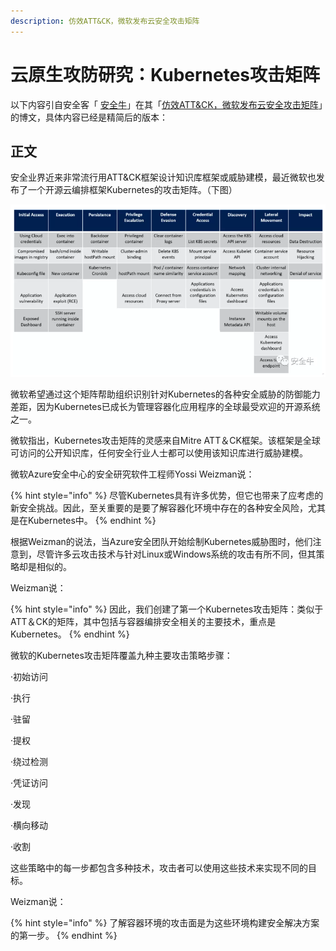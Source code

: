 ```yaml
---
description: 仿效ATT&CK，微软发布云安全攻击矩阵
---
```


# 云原生攻防研究：Kubernetes攻击矩阵

以下内容引自安全客「 [安全牛](javascript:void%280%29;)」在其「[仿效ATT&CK，微软发布云安全攻击矩阵](https://mp.weixin.qq.com/s?__biz=MjM5Njc3NjM4MA==&mid=2651088712&idx=2&sn=085188e6d5a4fc0838d62346a72736be&chksm=bd14d79b8a635e8d615a9286548a7815dc8911fd2519a692c7ee1fdee8f7d155ef244267e120&mpshare=1&scene=1&srcid=&sharer_sharetime=1592283304049&sharer_shareid=e51105992a2df16a51a17def3d0e3b20&key=d9e86545f3b3a92b57c3e9efc5ee7910b4e3b74ee4a4470f776472ed8bd711c50208d30661fcc957c4d0f27d72265a6f8445e9409dd70ce78416ec9a40eb020ec813b3181e559a6f3f622e4e8ee97e1e&ascene=1&uin=MTQxNTg2Mjc4NA%3D%3D&devicetype=Windows+7+x64&version=6209007b&lang=zh_CN&exportkey=ASVqgrg21YvxB8ZbtUDxGLg%3D&pass_ticket=iZIaOuMZAhHldf%2BBzYvKc6sFYuX3vwOT%2BnMe8f4D%2B1huP5rbCSMtXmaeriA64Pby)」的博文，具体内容已经是精简后的版本：

## 正文

安全业界近来非常流行用ATT&CK框架设计知识库框架或威胁建模，最近微软也发布了一个开源云编排框架Kubernetes的攻击矩阵。（下图）

![](../../.gitbook/assets/image%20%2855%29.png)

微软希望通过这个矩阵帮助组织识别针对Kubernetes的各种安全威胁的防御能力差距，因为Kubernetes已成长为管理容器化应用程序的全球最受欢迎的开源系统之一。

微软指出，Kubernetes攻击矩阵的灵感来自Mitre ATT＆CK框架。该框架是全球可访问的公开知识库，任何安全行业人士都可以使用该知识库进行威胁建模。

微软Azure安全中心的安全研究软件工程师Yossi Weizman说：

{% hint style="info" %}
尽管Kubernetes具有许多优势，但它也带来了应考虑的新安全挑战。因此，至关重要的是要了解容器化环境中存在的各种安全风险，尤其是在Kubernetes中。
{% endhint %}

根据Weizman的说法，当Azure安全团队开始绘制Kubernetes威胁图时，他们注意到，尽管许多云攻击技术与针对Linux或Windows系统的攻击有所不同，但其策略却是相似的。

Weizman说：

{% hint style="info" %}
因此，我们创建了第一个Kubernetes攻击矩阵：类似于ATT＆CK的矩阵，其中包括与容器编排安全相关的主要技术，重点是Kubernetes。
{% endhint %}

微软的Kubernetes攻击矩阵覆盖九种主要攻击策略步骤：

·初始访问

·执行

·驻留

·提权

·绕过检测

·凭证访问

·发现

·横向移动

·收割

这些策略中的每一步都包含多种技术，攻击者可以使用这些技术来实现不同的目标。

Weizman说：

{% hint style="info" %}
了解容器环境的攻击面是为这些环境构建安全解决方案的第一步。
{% endhint %}

